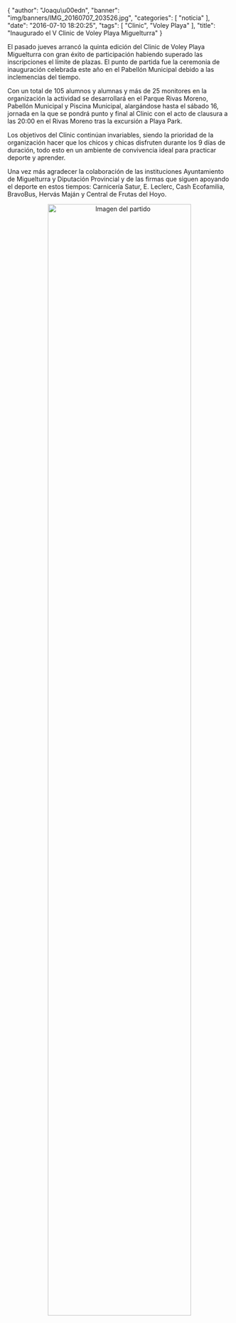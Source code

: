 {
  "author": "Joaqu\u00edn", 
  "banner": "img/banners/IMG_20160707_203526.jpg", 
  "categories": [
    "noticia"
  ], 
  "date": "2016-07-10 18:20:25", 
  "tags": [
    "Clinic", 
    "Voley Playa"
  ], 
  "title": "Inaugurado el V Clinic de Voley Playa Miguelturra"
}

El pasado jueves arrancó la quinta edición del Clinic de Voley Playa Miguelturra con gran éxito de participación habiendo superado las inscripciones el límite de plazas. El punto de partida fue la ceremonia de inauguración celebrada este año en el Pabellón Municipal debido a las inclemencias del tiempo. 

Con un total de 105 alumnos y alumnas y más de 25 monitores en la organización la actividad se desarrollará en el Parque Rivas Moreno, Pabellón Municipal y Piscina Municipal, alargándose hasta el sábado 16, jornada en la que se pondrá punto y final al Clinic con el acto de clausura a las 20:00 en el Rivas Moreno tras la excursión a Playa Park.

Los objetivos del Clínic continúan invariables, siendo la prioridad de la organización hacer que los chicos y chicas disfruten durante los 9 días de duración, todo esto en un ambiente de convivencia ideal para practicar deporte y aprender.

Una vez más agradecer la colaboración de las instituciones Ayuntamiento de Miguelturra y Diputación Provincial y de las firmas que siguen apoyando el deporte en estos tiempos: Carnicería Satur, E. Leclerc, Cash Ecofamilia, BravoBus, Hervás Maján y Central de Frutas del Hoyo.

<center>
<a target="_new" href="http://www.advmiguelturra.org/img/banners/IMG_20160707_203526.jpg"> 
<img alt="Imagen del partido" width="80%" align="center" src="http://www.advmiguelturra.org/img/banners/IMG_20160707_203526.jpg"/> </a> </center>

